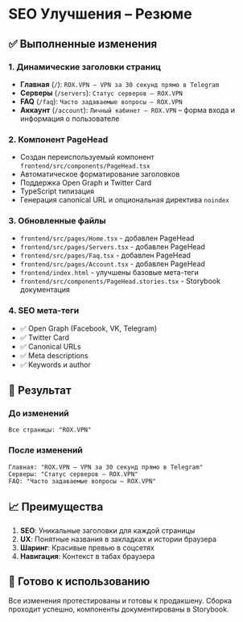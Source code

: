 # SEO Улучшения – Резюме

## ✅ Выполненные изменения

### 1. Динамические заголовки страниц

- **Главная** (`/`): `ROX.VPN – VPN за 30 секунд прямо в Telegram`
- **Серверы** (`/servers`): `Статус серверов – ROX.VPN`
- **FAQ** (`/faq`): `Часто задаваемые вопросы – ROX.VPN`
- **Аккаунт** (`/account`): `Личный кабинет – ROX.VPN` – форма входа и информация о пользователе

### 2. Компонент PageHead

- Создан переиспользуемый компонент `frontend/src/components/PageHead.tsx`
- Автоматическое форматирование заголовков
- Поддержка Open Graph и Twitter Card
- TypeScript типизация
- Генерация canonical URL и опциональная директива `noindex`

### 3. Обновленные файлы

- `frontend/src/pages/Home.tsx` - добавлен PageHead
- `frontend/src/pages/Servers.tsx` - добавлен PageHead
- `frontend/src/pages/Faq.tsx` - добавлен PageHead
- `frontend/src/pages/Account.tsx` - добавлен PageHead
- `frontend/index.html` - улучшены базовые мета-теги
- `frontend/src/components/PageHead.stories.tsx` - Storybook документация

### 4. SEO мета-теги

- ✅ Open Graph (Facebook, VK, Telegram)
- ✅ Twitter Card
- ✅ Canonical URLs
- ✅ Meta descriptions
- ✅ Keywords и author

## 🎯 Результат

### До изменений

```
Все страницы: "ROX.VPN"
```

### После изменений

```
Главная: "ROX.VPN – VPN за 30 секунд прямо в Telegram"
Серверы: "Статус серверов – ROX.VPN"
FAQ: "Часто задаваемые вопросы – ROX.VPN"
```

## 📈 Преимущества

1. **SEO**: Уникальные заголовки для каждой страницы
2. **UX**: Понятные названия в закладках и истории браузера
3. **Шаринг**: Красивые превью в соцсетях
4. **Навигация**: Контекст в табах браузера

## 🚀 Готово к использованию

Все изменения протестированы и готовы к продакшену. Сборка проходит успешно, компоненты документированы в Storybook.
